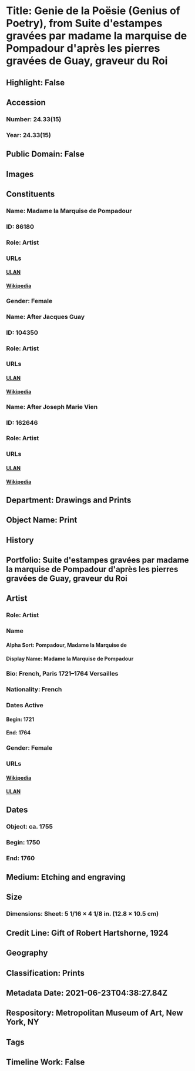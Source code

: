 # Title: Genie de la Poësie (Genius of Poetry), from Suite d'estampes gravées par madame la marquise de Pompadour d'après les pierres gravées de Guay, graveur du Roi
## Highlight: False
## Accession
### Number: 24.33(15)
### Year: 24.33(15)
## Public Domain: False
## Images
## Constituents
### Name: Madame la Marquise de Pompadour
### ID: 86180
### Role: Artist
### URLs
#### [ULAN](http://vocab.getty.edu/page/ulan/500020051)
#### [Wikipedia](https://www.wikidata.org/wiki/Q188965)
### Gender: Female
### Name: After Jacques Guay
### ID: 104350
### Role: Artist
### URLs
#### [ULAN](http://vocab.getty.edu/page/ulan/500296584)
#### [Wikipedia](https://www.wikidata.org/wiki/Q3159045)
### Name: After Joseph Marie Vien
### ID: 162646
### Role: Artist
### URLs
#### [ULAN](http://vocab.getty.edu/page/ulan/500018830)
#### [Wikipedia](https://www.wikidata.org/wiki/Q647934)
## Department: Drawings and Prints
## Object Name: Print
## History
## Portfolio: Suite d'estampes gravées par madame la marquise de Pompadour d'après les pierres gravées de Guay, graveur du Roi
## Artist
### Role: Artist
### Name
#### Alpha Sort: Pompadour, Madame la Marquise de
#### Display Name: Madame la Marquise de Pompadour
### Bio: French, Paris 1721–1764 Versailles
### Nationality: French
### Dates Active
#### Begin: 1721
#### End: 1764
### Gender: Female
### URLs
#### [Wikipedia](https://www.wikidata.org/wiki/Q188965)
#### [ULAN](http://vocab.getty.edu/page/ulan/500020051)
## Dates
### Object: ca. 1755
### Begin: 1750
### End: 1760
## Medium: Etching and engraving
## Size
### Dimensions: Sheet: 5 1/16 × 4 1/8 in. (12.8 × 10.5 cm)
## Credit Line: Gift of Robert Hartshorne, 1924
## Geography
## Classification: Prints
## Metadata Date: 2021-06-23T04:38:27.84Z
## Respository: Metropolitan Museum of Art, New York, NY
## Tags
## Timeline Work: False